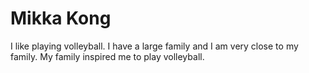 # Mikka Kong
I like playing volleyball. I have a large family and I am very close to my family. My family inspired me to play volleyball.